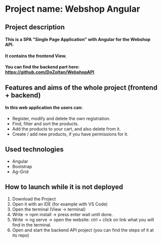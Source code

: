 # Project name: Webshop Angular

## Project description
#### This is a SPA "Single Page Application" with Angular for the Webshop API.
#### It contains the frontend View.
#### You can find the backend part here: https://github.com/DoZoltan/WebshopAPI

## Features and aims of the whole project (frontend + backend)
#### In this web application the users can:
- Register, modify and delete the own registration.
- Find, filter and sort the products.
- Add the products to your cart, and also delete from it.
- Create / add new products, if you have permissions for it.

## Used technologies
- Angular
- Bootstrap
- Ag-Grid

## How to launch while it is not deployed
1. Download the Project
2. Open it with an IDE (for example with VS Code)
3. Open the terminal (View -> terminal)
4. Write -> npm install -> press enter wait until done.
5. Write -> ng serve -> open the website: ctrl + click on link what you will find in the terminal. 
6. Open and start the backend API project (you can find the steps of it at its repo)
